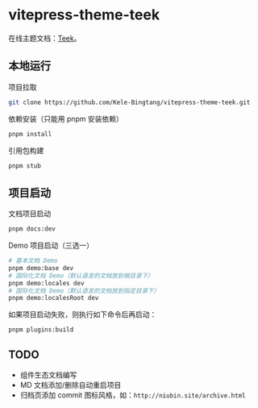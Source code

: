 # vitepress-theme-teek

在线主题文档：[Teek](http://vp.teek.top/)。

## 本地运行

项目拉取

```bash
git clone https://github.com/Kele-Bingtang/vitepress-theme-teek.git
```

依赖安装（只能用 pnpm 安装依赖）

```bash
pnpm install
```

引用包构建

```bash
pnpm stub
```

## 项目启动

文档项目启动

```bash
pnpm docs:dev
```

Demo 项目启动（三选一）

```bash
# 基本文档 Demo
pnpm demo:base dev
# 国际化文档 Demo（默认语言的文档放到根目录下）
pnpm demo:locales dev
# 国际化文档 Demo（默认语言的文档放到指定目录下）
pnpm demo:localesRoot dev
```

如果项目启动失败，则执行如下命令后再启动：

```base
pnpm plugins:build
```

## TODO

- 组件生态文档编写
- MD 文档添加/删除自动重启项目
- 归档页添加 commit 图标风格，如：`http://niubin.site/archive.html`
